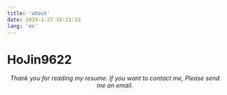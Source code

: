```yaml
---
title: 'about'
date: 2019-1-27 16:21:13
lang: 'en'
---
```


# HoJin9622

<div align="center">

_Thank you for reading my resume. If you want to contact me, Please send me an email._

</div>

